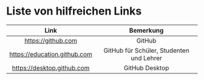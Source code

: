 # Liste von hilfreichen Links

|Link|Bemerkung|
|:---:|:---:|
|https://github.com|GitHub|
|https://education.github.com|GitHub für Schüler, Studenten und Lehrer|
|https://desktop.github.com|GitHub Desktop|
